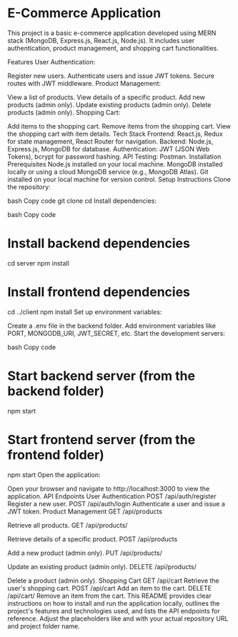 # E-Commerce Application

This project is a basic e-commerce application developed using MERN stack (MongoDB, Express.js, React.js, Node.js). It includes user authentication, product management, and shopping cart functionalities.

Features
User Authentication:

Register new users.
Authenticate users and issue JWT tokens.
Secure routes with JWT middleware.
Product Management:

View a list of products.
View details of a specific product.
Add new products (admin only).
Update existing products (admin only).
Delete products (admin only).
Shopping Cart:

Add items to the shopping cart.
Remove items from the shopping cart.
View the shopping cart with item details.
Tech Stack
Frontend: React.js, Redux for state management, React Router for navigation.
Backend: Node.js, Express.js, MongoDB for database.
Authentication: JWT (JSON Web Tokens), bcrypt for password hashing.
API Testing: Postman.
Installation
Prerequisites
Node.js installed on your local machine.
MongoDB installed locally or using a cloud MongoDB service (e.g., MongoDB Atlas).
Git installed on your local machine for version control.
Setup Instructions
Clone the repository:

bash
Copy code
git clone <repository-url>
cd <project-folder>
Install dependencies:

bash
Copy code

# Install backend dependencies

cd server
npm install

# Install frontend dependencies

cd ../client
npm install
Set up environment variables:

Create a .env file in the backend folder.
Add environment variables like PORT, MONGODB_URI, JWT_SECRET, etc.
Start the development servers:

bash
Copy code

# Start backend server (from the backend folder)

npm start

# Start frontend server (from the frontend folder)

npm start
Open the application:

Open your browser and navigate to http://localhost:3000 to view the application.
API Endpoints
User Authentication
POST /api/auth/register
Register a new user.
POST /api/auth/login
Authenticate a user and issue a JWT token.
Product Management
GET /api/products

Retrieve all products.
GET /api/products/

Retrieve details of a specific product.
POST /api/products

Add a new product (admin only).
PUT /api/products/

Update an existing product (admin only).
DELETE /api/products/

Delete a product (admin only).
Shopping Cart
GET /api/cart
Retrieve the user's shopping cart.
POST /api/cart
Add an item to the cart.
DELETE /api/cart/
Remove an item from the cart.
This README provides clear instructions on how to install and run the application locally, outlines the project's features and technologies used, and lists the API endpoints for reference. Adjust the placeholders like <repository-url> and <project-folder> with your actual repository URL and project folder name.
